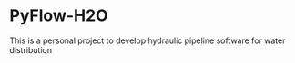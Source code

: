 # PyFlow-H2O
This is a personal project to develop hydraulic pipeline software for water distribution
